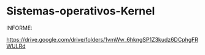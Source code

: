 # Sistemas-operativos-Kernel

INFORME:

https://drive.google.com/drive/folders/1vmWw_6hkngSP1Z3kudz6DCphgFRWULRd
